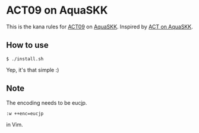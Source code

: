 # ACT09 on AquaSKK

This is the kana rules for
[ACT09](http://www1.vecceed.ne.jp/~bemu/act/act09_doc.html) on
[AquaSKK](http://aquaskk.sourceforge.jp/).
Inspired by [ACT on AquaSKK](https://github.com/eiel/aquaskk-act).

## How to use

    $ ./install.sh

Yep, it's that simple :)

## Note
The encoding needs to be eucjp.

    :w ++enc=eucjp

in Vim.
